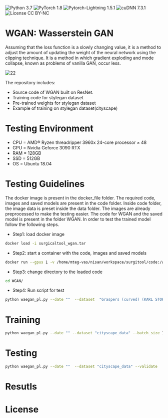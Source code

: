 ![Python 3.7](https://img.shields.io/badge/python-3.7-b0071e.svg?style=plastic)
![PyTorch 1.8](https://img.shields.io/badge/pytorch-1.8-%239e008e.svg?style=plastic)
![Pytorch-Lightning 1.5.1](https://img.shields.io/badge/pytorch_lightning-1.5.1-%239e008e.svg?style=plastic)
![cuDNN 7.3.1](https://img.shields.io/badge/cuda-11.2-2545e6.svg?style=plastic)
![License CC BY-NC](https://img.shields.io/badge/license-MIT-108a00.svg?style=plastic)

# WGAN: Wasserstein GAN
Assuming that the loss function is a slowly changing value, it is a method to adjust the amount of updating the weight of the neural network using the clipping technique. It is a method in which gradient exploding and mode collapse, known as problems of vanilla GAN, occur less.


![22](https://user-images.githubusercontent.com/57978796/155951485-43db231f-dd3d-43ce-859e-6acb0237e069.png)


The repository includes:
* Source code of WGAN built on ResNet.
* Training code for stylegan dataset
* Pre-trained weights for stylegan dataset
* Example of training on stylegan dataset(cityscape)

# Testing Environment
* CPU = AMD® Ryzen threadripper 3960x 24-core processor × 48
* GPU = Nvidia Geforce 3090 RTX
* RAM = 128GB
* SSD = 512GB
* OS = Ubuntu 18.04

# Testing Guidelines
The docker image is present in the docker_file folder. The required code, images and saved models are present in the code folder.
Inside code folder, the image data is preset inside the data folder. The images are already preprocessed to make the testing easier. The code for WGAN and the saved model is present in the folder WGAN. In order to test the trained model follow the following steps. 

* Step1: load docker image
```bash
docker load -i surgicaltool_wgan.tar
```
* Step2: start a container with the code, images and saved models
```bash
docker run --gpus 1 -v /home/mteg-vas/nisan/workspace/surgitool/code:/workspace --rm --shm-size=16g -ti surgicaltool_wgan
```
* Step3: change directory to the loaded code
```bash
cd WGAN/
```
* Step4: Run script for test
```bash
python waegan_pl.py --date ""  --dataset  "Graspers (curved) (KARL STORZ) (GRSL-CIKS)" --validate   --DDP --epoch 2
```



# Training
```bash
python waegan_pl.py --date "" --dataset "cityscape_data" --batch_size 15 --precision 16 --train_max 500
```
# Testing
```bash
python waegan_pl.py --date ""  --dataset "cityscape_data" --validate   --DDP --epoch 499
```
# Resutls
# License

